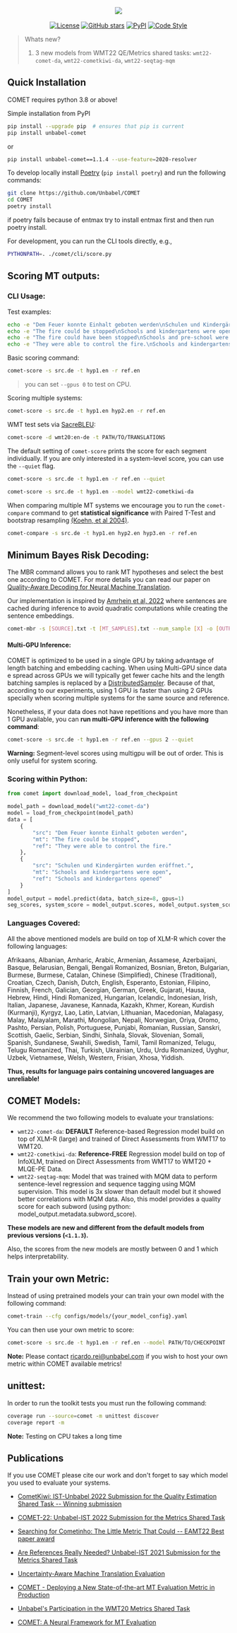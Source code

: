 <p align="center">
  <img src="https://raw.githubusercontent.com/Unbabel/COMET/master/docs/source/_static/img/COMET_lockup-dark.png">
  <br />
  <br />
  <a href="https://github.com/Unbabel/COMET/blob/master/LICENSE"><img alt="License" src="https://img.shields.io/github/license/Unbabel/COMET" /></a>
  <a href="https://github.com/Unbabel/COMET/stargazers"><img alt="GitHub stars" src="https://img.shields.io/github/stars/Unbabel/COMET" /></a>
  <a href=""><img alt="PyPI" src="https://img.shields.io/pypi/v/unbabel-comet" /></a>
  <a href="https://github.com/psf/black"><img alt="Code Style" src="https://img.shields.io/badge/code%20style-black-black" /></a>
</p>

>  Whats new?
> 1) 3 new models from WMT22 QE/Metrics shared tasks: `wmt22-comet-da`, `wmt22-cometkiwi-da`, `wmt22-seqtag-mqm`

## Quick Installation

COMET requires python 3.8 or above! 

Simple installation from PyPI

```bash
pip install --upgrade pip  # ensures that pip is current 
pip install unbabel-comet
```
or
```bash
pip install unbabel-comet==1.1.4 --use-feature=2020-resolver
```

To develop locally install [Poetry](https://python-poetry.org/docs/#installation) (`pip install poetry`) and run the following commands:
```bash
git clone https://github.com/Unbabel/COMET
cd COMET
poetry install
```

if poetry fails because of entmax try to install entmax first and then run poetry install.

For development, you can run the CLI tools directly, e.g.,

```bash
PYTHONPATH=. ./comet/cli/score.py
```

## Scoring MT outputs:

### CLI Usage:

Test examples:

```bash
echo -e "Dem Feuer konnte Einhalt geboten werden\nSchulen und Kindergärten wurden eröffnet." >> src.de
echo -e "The fire could be stopped\nSchools and kindergartens were open" >> hyp1.en
echo -e "The fire could have been stopped\nSchools and pre-school were open" >> hyp2.en
echo -e "They were able to control the fire.\nSchools and kindergartens opened" >> ref.en
```

Basic scoring command:
```bash
comet-score -s src.de -t hyp1.en -r ref.en
```
> you can set `--gpus 0` to test on CPU.

Scoring multiple systems:
```bash
comet-score -s src.de -t hyp1.en hyp2.en -r ref.en
```

WMT test sets via [SacreBLEU](https://github.com/mjpost/sacrebleu):

```bash
comet-score -d wmt20:en-de -t PATH/TO/TRANSLATIONS
```

The default setting of `comet-score` prints the score for each segment individually. If you are only interested in a system-level score, you can use the `--quiet` flag.

```bash
comet-score -s src.de -t hyp1.en -r ref.en --quiet
```

```bash
comet-score -s src.de -t hyp1.en --model wmt22-cometkiwi-da
```

When comparing multiple MT systems we encourage you to run the `comet-compare` command to get **statistical significance** with Paired T-Test and bootstrap resampling [(Koehn, et al 2004)](https://aclanthology.org/W04-3250/).

```bash
comet-compare -s src.de -t hyp1.en hyp2.en hyp3.en -r ref.en
```

## Minimum Bayes Risk Decoding:

The MBR command allows you to rank MT hypotheses and select the best one according to COMET. For more details you can read our paper on [Quality-Aware Decoding for Neural Machine Translation](https://aclanthology.org/2022.naacl-main.100.pdf).

Our implementation is inspired by [Amrhein et al, 2022](https://aclanthology.org/2022.aacl-main.83.pdf) where sentences are cached during inference to avoid quadratic computations while creating the sentence embeddings.

```bash
comet-mbr -s [SOURCE].txt -t [MT_SAMPLES].txt --num_sample [X] -o [OUTPUT_FILE].txt
```

#### Multi-GPU Inference:

COMET is optimized to be used in a single GPU by taking advantage of length batching and embedding caching. When using Multi-GPU since data e spread across GPUs we will typically get fewer cache hits and the length batching samples is replaced by a [DistributedSampler](https://pytorch-lightning.readthedocs.io/en/latest/common/trainer.html#replace-sampler-ddp). Because of that, according to our experiments, using 1 GPU is faster than using 2 GPUs specially when scoring multiple systems for the same source and reference.

Nonetheless, if your data does not have repetitions and you have more than 1 GPU available, you can **run multi-GPU inference with the following command**:

```bash
comet-score -s src.de -t hyp1.en -r ref.en --gpus 2 --quiet
```

**Warning:** Segment-level scores using multigpu will be out of order. This is only useful for system scoring.

### Scoring within Python:

```python
from comet import download_model, load_from_checkpoint

model_path = download_model("wmt22-comet-da")
model = load_from_checkpoint(model_path)
data = [
    {
        "src": "Dem Feuer konnte Einhalt geboten werden",
        "mt": "The fire could be stopped",
        "ref": "They were able to control the fire."
    },
    {
        "src": "Schulen und Kindergärten wurden eröffnet.",
        "mt": "Schools and kindergartens were open",
        "ref": "Schools and kindergartens opened"
    }
]
model_output = model.predict(data, batch_size=8, gpus=1)
seg_scores, system_score = model_output.scores, model_output.system_score
```

### Languages Covered:

All the above mentioned models are build on top of XLM-R which cover the following languages:

Afrikaans, Albanian, Amharic, Arabic, Armenian, Assamese, Azerbaijani, Basque, Belarusian, Bengali, Bengali Romanized, Bosnian, Breton, Bulgarian, Burmese, Burmese, Catalan, Chinese (Simplified), Chinese (Traditional), Croatian, Czech, Danish, Dutch, English, Esperanto, Estonian, Filipino, Finnish, French, Galician, Georgian, German, Greek, Gujarati, Hausa, Hebrew, Hindi, Hindi Romanized, Hungarian, Icelandic, Indonesian, Irish, Italian, Japanese, Javanese, Kannada, Kazakh, Khmer, Korean, Kurdish (Kurmanji), Kyrgyz, Lao, Latin, Latvian, Lithuanian, Macedonian, Malagasy, Malay, Malayalam, Marathi, Mongolian, Nepali, Norwegian, Oriya, Oromo, Pashto, Persian, Polish, Portuguese, Punjabi, Romanian, Russian, Sanskri, Scottish, Gaelic, Serbian, Sindhi, Sinhala, Slovak, Slovenian, Somali, Spanish, Sundanese, Swahili, Swedish, Tamil, Tamil Romanized, Telugu, Telugu Romanized, Thai, Turkish, Ukrainian, Urdu, Urdu Romanized, Uyghur, Uzbek, Vietnamese, Welsh, Western, Frisian, Xhosa, Yiddish.

**Thus, results for language pairs containing uncovered languages are unreliable!**

## COMET Models:

We recommend the two following models to evaluate your translations:

- `wmt22-comet-da`: **DEFAULT** Reference-based Regression model build on top of XLM-R (large) and trained of Direct Assessments from WMT17 to WMT20.
- `wmt22-cometkiwi-da`: **Reference-FREE** Regression model build on top of InfoXLM, trained on Direct Assessments from WMT17 to WMT20 + MLQE-PE Data.
- `wmt22-seqtag-mqm`: Model that was trained with MQM data to perform sentence-level regression and sequence tagging using MQM supervision. This model is 3x slower than default model but it showed better correlations with MQM data. Also, this model provides a quality score for each subword (using python: model_output.metadata.subword_score). 

**These models are new and different from the default models from previous versions (`<1.1.3`).**

Also, the scores from the new models are mostly between 0 and 1 which helps interpretability.

## Train your own Metric: 

Instead of using pretrained models your can train your own model with the following command:
```bash
comet-train --cfg configs/models/{your_model_config}.yaml
```

You can then use your own metric to score:

```bash
comet-score -s src.de -t hyp1.en -r ref.en --model PATH/TO/CHECKPOINT
```

**Note:** Please contact ricardo.rei@unbabel.com if you wish to host your own metric within COMET available metrics!

## unittest:
In order to run the toolkit tests you must run the following command:

```bash
coverage run --source=comet -m unittest discover
coverage report -m
```
**Note:** Testing on CPU takes a long time

## Publications
If you use COMET please cite our work and don't forget to say which model you used to evaluate your systems.

- [CometKiwi: IST-Unbabel 2022 Submission for the Quality Estimation Shared Task -- Winning submission](https://arxiv.org/pdf/2209.06243.pdf)

- [COMET-22: Unbabel-IST 2022 Submission for the Metrics Shared Task](https://www.statmt.org/wmt22/pdf/2022.wmt-1.52.pdf)

- [Searching for Cometinho: The Little Metric That Could -- EAMT22 Best paper award](https://aclanthology.org/2022.eamt-1.9/)

- [Are References Really Needed? Unbabel-IST 2021 Submission for the Metrics Shared Task](http://statmt.org/wmt21/pdf/2021.wmt-1.111.pdf)

- [Uncertainty-Aware Machine Translation Evaluation](https://aclanthology.org/2021.findings-emnlp.330/) 

- [COMET - Deploying a New State-of-the-art MT Evaluation Metric in Production](https://www.aclweb.org/anthology/2020.amta-user.4)

- [Unbabel's Participation in the WMT20 Metrics Shared Task](https://aclanthology.org/2020.wmt-1.101/)

- [COMET: A Neural Framework for MT Evaluation](https://www.aclweb.org/anthology/2020.emnlp-main.213)
